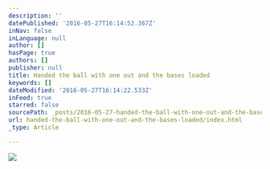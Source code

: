```yaml
---
description: ''
datePublished: '2016-05-27T16:14:52.367Z'
inNav: false
inLanguage: null
author: []
hasPage: true
authors: []
publisher: null
title: Handed the ball with one out and the bases loaded
keywords: []
dateModified: '2016-05-27T16:14:22.533Z'
inFeed: true
starred: false
sourcePath: _posts/2016-05-27-handed-the-ball-with-one-out-and-the-bases-loaded.md
url: handed-the-ball-with-one-out-and-the-bases-loaded/index.html
_type: Article

---
```

![](https://the-grid-user-content.s3-us-west-2.amazonaws.com/e539cd31-ee85-46d5-9550-46314045542a.jpg)